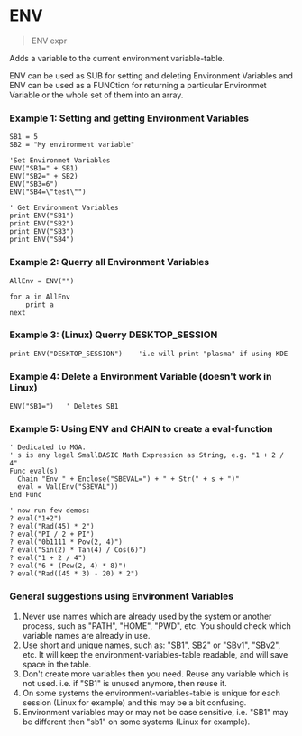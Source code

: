 # ENV

> ENV expr

Adds a variable to the current environment variable-table.

ENV can be used as SUB for setting and deleting Environment Variables and ENV can be used as a FUNCtion for returning a particular Environmet Variable or the whole set of them into an array.

### Example 1: Setting and getting Environment Variables

```
SB1 = 5
SB2 = "My environment variable"

'Set Environmet Variables
ENV("SB1=" + SB1)
ENV("SB2=" + SB2)
ENV("SB3=6")
ENV("SB4=\"test\"")

' Get Environment Variables
print ENV("SB1")
print ENV("SB2")
print ENV("SB3")
print ENV("SB4")
```

### Example 2: Querry all Environment Variables

```
AllEnv = ENV("")

for a in AllEnv
    print a
next
```

### Example 3: (Linux) Querry DESKTOP_SESSION

```
print ENV("DESKTOP_SESSION")    'i.e will print "plasma" if using KDE
```

### Example 4: Delete a Environment Variable (doesn't work in Linux)

```
ENV("SB1=")   ' Deletes SB1
```

### Example 5: Using ENV and CHAIN to create a eval-function

```
' Dedicated to MGA.
' s is any legal SmallBASIC Math Expression as String, e.g. "1 + 2 / 4"
Func eval(s)
  Chain "Env " + Enclose("SBEVAL=") + " + Str(" + s + ")"
  eval = Val(Env("SBEVAL"))
End Func

' now run few demos:
? eval("1+2") 
? eval("Rad(45) * 2") 
? eval("PI / 2 + PI")
? eval("0b1111 * Pow(2, 4)")
? eval("Sin(2) * Tan(4) / Cos(6)")
? eval("1 + 2 / 4")
? eval("6 * (Pow(2, 4) * 8)")
? eval("Rad((45 * 3) - 20) * 2")
```


### General suggestions using Environment Variables

1. Never use names which are already used by the system or another process, such as "PATH", "HOME", "PWD", etc.
   You should check which variable names are already in use.
2. Use short and unique names, such as: "SB1", SB2" or "SBv1", "SBv2", etc.
   It will keep the environment-variables-table readable, and will save space in the table.
3. Don't create more variables then you need. Reuse any variable which is not used.
   i.e. if "SB1" is unused anymore, then reuse it.
4. On some systems the environment-variables-table is unique for each session (Linux for example) and this may be a bit confusing.
5. Environment variables may or may not be case sensitive, i.e. "SB1" may be different then "sb1" on some systems (Linux for example).

